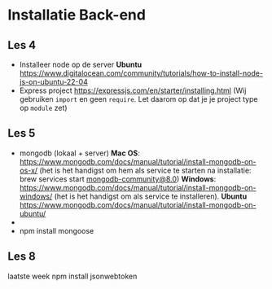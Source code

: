 # Installatie Back-end

## Les 4

<!-- Martijn: nog dingen tegen gekomen bij installatie op de server -->

* Installeer node op de server
  **Ubuntu** https://www.digitalocean.com/community/tutorials/how-to-install-node-js-on-ubuntu-22-04
* Express project
  https://expressjs.com/en/starter/installing.html
  (Wij gebruiken `import` en geen `require`. Let daarom op dat je je project type op `module` zet)

<!--
// TODO windows vs mac os installaties van mongo
// TODO: auto start (daemon) op beiden checken
// TODO: check verschil in brew start commando;s (lesbrief vs site)
-->

## Les 5

* mongodb (lokaal + server)
  **Mac OS**: https://www.mongodb.com/docs/manual/tutorial/install-mongodb-on-os-x/
  (het is het handigst om hem als service te starten na installatie:
  brew services start mongodb-community@8.0)
  **Windows**: https://www.mongodb.com/docs/manual/tutorial/install-mongodb-on-windows/
  (het is het handigst om als service te installeren).
  **Ubuntu** https://www.mongodb.com/docs/manual/tutorial/install-mongodb-on-ubuntu/
*
* npm install mongoose

## Les 8

laatste week
npm install jsonwebtoken